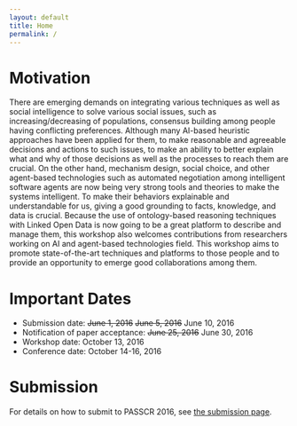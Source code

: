 ```yaml
---
layout: default
title: Home
permalink: /
---
```

# Motivation
There are emerging demands on integrating various techniques as well as social intelligence to solve various social issues, such as increasing/decreasing of populations, consensus building among people having conflicting preferences. Although many AI-based heuristic approaches have been applied for them, to make reasonable and agreeable decisions and actions to such issues, to make an ability to better explain what and why of those decisions as well as the processes to reach them are crucial. On the other hand, mechanism design, social choice, and other agent-based technologies such as automated negotiation among intelligent software agents are now being very strong tools and theories to make the systems intelligent. To make their behaviors explainable and understandable for us, giving a good grounding to facts, knowledge, and data is crucial. Because the use of ontology-based reasoning techniques with Linked Open Data is now going to be a great platform to describe and manage them, this workshop also welcomes contributions from researchers working on  AI and agent-based technologies field. This workshop aims to promote state-of-the-art techniques and platforms to those people and to provide an opportunity to emerge good collaborations among them.

# Important Dates

* Submission date: ~~June 1, 2016~~ ~~June 5, 2016~~ June 10, 2016
* Notification of paper acceptance: ~~June 25, 2016~~ June 30, 2016
* Workshop date: October 13, 2016
* Conference date: October 14-16, 2016

# Submission
For details on how to submit to PASSCR 2016, see [the submission page](http://passcr.org/submission/).

